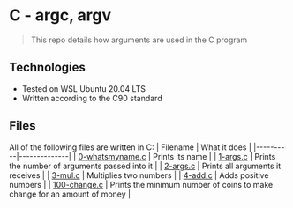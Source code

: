 # C - argc, argv
> This repo details how arguments are used in the C program
## Technologies
* Tested on WSL Ubuntu 20.04 LTS
* Written according to the C90 standard
## Files
All of the following files are written in C:
| Filename | What it does |
|----------|--------------|
| [0-whatsmyname.c](./0-whatsmyname.c) | Prints its name |
| [1-args.c](./1-args.c) | Prints the number of arguments passed into it |
| [2-args.c](./2-args.c) | Prints all arguments it receives |
| [3-mul.c](./3-mul.c) | Multiplies two numbers |
| [4-add.c](./4-add.c) | Adds positive numbers |
| [100-change.c](./100-change.c) | Prints the minimum number of coins to make change for an amount of money |